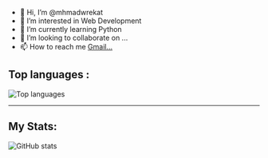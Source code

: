 - 👋 Hi, I’m @mhmadwrekat
- 👀 I’m interested in Web Development
- 🌱 I’m currently learning Python 
- 💞️ I’m looking to collaborate on ...
- 📫 How to reach me [Gmail...](mhmmadwreekkat@gmail.com)

## Top languages :
![Top languages](https://github-readme-stats.vercel.app/api/top-langs/?username=mhmadwrekat&theme=tokyonight)

---
## My Stats:
![GitHub stats](https://github-readme-stats.vercel.app/api?username=mhmadwrekat&show_icons=true&theme=tokyonight)
<!---
mhmadwrekat/mhmadwrekat is a ✨ special ✨ repository because its `README.md` (this file) appears on your GitHub profile.
You can click the Preview link to take a look at your changes.
--->
